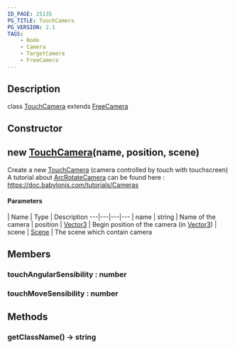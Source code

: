 ```yaml
---
ID_PAGE: 25135
PG_TITLE: TouchCamera
PG_VERSION: 2.1
TAGS:
    - Node
    - Camera
    - TargetCamera
    - FreeCamera
---
```

## Description

class [TouchCamera](/classes/3.0/TouchCamera) extends [FreeCamera](/classes/3.0/FreeCamera)



## Constructor

## new [TouchCamera](/classes/3.0/TouchCamera)(name, position, scene)

Create a new [TouchCamera](/classes/3.0/TouchCamera) (camera controlled by touch with touchscreen)
A tutorial about [ArcRotateCamera](/classes/3.0/ArcRotateCamera) can be found here : https://doc.babylonjs.com/tutorials/Cameras

#### Parameters
 | Name | Type | Description
---|---|---|---
 | name | string |      Name of the camera
 | position | [Vector3](/classes/3.0/Vector3) |      Begin position of the camera (in [Vector3](/classes/3.0/Vector3))
 | scene | [Scene](/classes/3.0/Scene) |      The scene which contain camera
## Members

### touchAngularSensibility : number



### touchMoveSensibility : number



## Methods

### getClassName() &rarr; string


